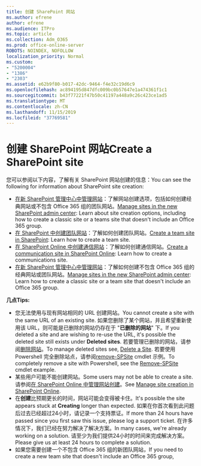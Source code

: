 ```yaml
---
title: 创建 SharePoint 网站
ms.author: efrene
author: efrene
ms.audience: ITPro
ms.topic: article
ms.collection: Adm_O365
ms.prod: office-online-server
ROBOTS: NOINDEX, NOFOLLOW
localization_priority: Normal
ms.custom:
- "5200004"
- "1386"
- "2303"
ms.assetid: e62b9f80-b017-42dc-9464-f4e32c19d6c9
ms.openlocfilehash: ac894195d847dfc009bc0b57647e1a474361f1c1
ms.sourcegitcommit: b43f77221f47b50c41197a448a9c26c423ce1ad5
ms.translationtype: MT
ms.contentlocale: zh-CN
ms.lasthandoff: 11/15/2019
ms.locfileid: "37769581"
---
```

# <a name="create-a-sharepoint-site"></a><span data-ttu-id="2ce4f-102">创建 SharePoint 网站</span><span class="sxs-lookup"><span data-stu-id="2ce4f-102">Create a SharePoint site</span></span>

<span data-ttu-id="2ce4f-103">您可以参阅以下内容，了解有关 SharePoint 网站创建的信息：</span><span class="sxs-lookup"><span data-stu-id="2ce4f-103">You can see the following for information about SharePoint site creation:</span></span>
- <span data-ttu-id="2ce4f-104">[在新 SharePoint 管理中心中管理网站](https://docs.microsoft.com/sharepoint/manage-site-creation)：了解网站创建选项，包括如何创建经典网站或不包含 Office 365 组的团队网站。</span><span class="sxs-lookup"><span data-stu-id="2ce4f-104">[Manage sites in the new SharePoint admin center](https://docs.microsoft.com/sharepoint/manage-site-creation): Learn about site creation options, including how to create a classic site or a teams site that doesn't include an Office 365 group.</span></span>
- <span data-ttu-id="2ce4f-105">[在 SharePoint 中创建团队网站](https://support.office.com/article/create-a-team-site-in-sharepoint-ef10c1e7-15f3-42a3-98aa-b5972711777d)：了解如何创建团队网站。</span><span class="sxs-lookup"><span data-stu-id="2ce4f-105">[Create a team site in SharePoint](https://support.office.com/article/create-a-team-site-in-sharepoint-ef10c1e7-15f3-42a3-98aa-b5972711777d): Learn how to create a team site.</span></span>
- <span data-ttu-id="2ce4f-106">[在 SharePoint Online 中创建通信网站](https://support.office.com/article/7fb44b20-a72f-4d2c-9173-fc8f59ba50eb)：了解如何创建通信网站。</span><span class="sxs-lookup"><span data-stu-id="2ce4f-106">[Create a communication site in SharePoint Online](https://support.office.com/article/7fb44b20-a72f-4d2c-9173-fc8f59ba50eb): Learn how to create a communications site.</span></span>
- <span data-ttu-id="2ce4f-107">[在新 SharePoint 管理中心中管理网站](https://docs.microsoft.com/sharepoint/manage-sites-in-new-admin-center#create-a-site)：了解如何创建不包含 Office 365 组的经典网站或团队网站。</span><span class="sxs-lookup"><span data-stu-id="2ce4f-107">[Manage sites in the new SharePoint admin center](https://docs.microsoft.com/sharepoint/manage-sites-in-new-admin-center#create-a-site):  Learn how to create a classic site or a team site that doesn't include an Office 365 group.</span></span>


  
<span data-ttu-id="2ce4f-108">**几点**</span><span class="sxs-lookup"><span data-stu-id="2ce4f-108">**Tips:**</span></span>
- <span data-ttu-id="2ce4f-109">您无法使用与现有网站相同的 URL 创建网站。</span><span class="sxs-lookup"><span data-stu-id="2ce4f-109">You cannot create a site with the same URL of an existing site.</span></span> <span data-ttu-id="2ce4f-110">如果您删除了某个网站，并且希望重新使用该 URL，则可能是已删除的网站仍存在于 "**已删除的网站**" 下。</span><span class="sxs-lookup"><span data-stu-id="2ce4f-110">If you deleted a site and are wishing to re-use the URL, it's possible the deleted site still exists under **Deleted sites**.</span></span> <span data-ttu-id="2ce4f-111">若要管理已删除的网站，请参阅[删除网站](https://docs.microsoft.com/sharepoint/manage-sites-in-new-admin-center#delete-a-site)。</span><span class="sxs-lookup"><span data-stu-id="2ce4f-111">To manage deleted sites see, [Delete a Site](https://docs.microsoft.com/sharepoint/manage-sites-in-new-admin-center#delete-a-site).</span></span> <span data-ttu-id="2ce4f-112">若要使用 Powershell 完全删除站点，请参阅[remove-SPSite](https://docs.microsoft.com/sharepoint/manage-sites-in-new-admin-center#delete-a-site) cmdlet 示例。</span><span class="sxs-lookup"><span data-stu-id="2ce4f-112">To completely remove a site with Powershell, see the [Remove-SPSite](https://docs.microsoft.com/sharepoint/manage-sites-in-new-admin-center#delete-a-site) cmdlet example.</span></span>
- <span data-ttu-id="2ce4f-113">某些用户可能不能创建网站。</span><span class="sxs-lookup"><span data-stu-id="2ce4f-113">Some users may not be able to create a site.</span></span> <span data-ttu-id="2ce4f-114">请参阅[在 SharePoint Online 中管理网站创建](https://docs.microsoft.com/sharepoint/manage-site-creation)。</span><span class="sxs-lookup"><span data-stu-id="2ce4f-114">See [Manage site creation in SharePoint Online](https://docs.microsoft.com/sharepoint/manage-site-creation).</span></span>
- <span data-ttu-id="2ce4f-115">在**创建**比预期更长的时间，网站可能会变得被卡住。</span><span class="sxs-lookup"><span data-stu-id="2ce4f-115">It's possible the site appears stuck at **Creating** longer than expected.</span></span> <span data-ttu-id="2ce4f-116">如果在你首次看到此问题后过去已经超过24小时，请记录一个支持票证。</span><span class="sxs-lookup"><span data-stu-id="2ce4f-116">If more than 24 hours have passed since you first saw this issue, please log a support ticket.</span></span> <span data-ttu-id="2ce4f-117">在许多情况下，我们已经在努力解决了解决方案。</span><span class="sxs-lookup"><span data-stu-id="2ce4f-117">In many cases, we're already working on a solution.</span></span> <span data-ttu-id="2ce4f-118">请至少为我们提供24小时的时间来完成解决方案。</span><span class="sxs-lookup"><span data-stu-id="2ce4f-118">Please give us at least 24 hours to complete a solution.</span></span>
- <span data-ttu-id="2ce4f-119">如果您需要创建一个不包含 Office 365 组的新团队网站，</span><span class="sxs-lookup"><span data-stu-id="2ce4f-119">If you need to create a new team site that doesn't include an Office 365 group,</span></span> 


